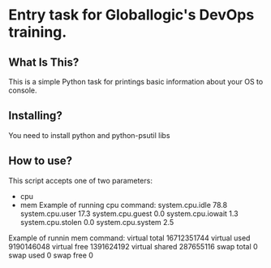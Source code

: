 Entry task for Globallogic's DevOps training.
==============================

What Is This?
-------------

This is a simple Python task for printings basic information about your OS to console.


Installing?
-------------

You need to install python and python-psutil libs

How to use?
-------------

This script accepts one of two parameters:
- cpu 
- mem
Example of running cpu command:
system.cpu.idle 78.8
system.cpu.user 17.3
system.cpu.guest 0.0
system.cpu.iowait 1.3
system.cpu.stolen 0.0
system.cpu.system 2.5

Example of runnin mem command:
virtual total 16712351744
virtual used 9190146048
virtual free 1391624192
virtual shared 287655116
swap total 0
swap used 0
swap free 0
